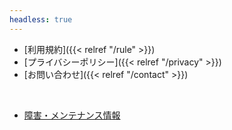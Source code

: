 ```yaml
---
headless: true
---
```


- [利用規約]({{< relref "/rule" >}})
- [プライバシーポリシー]({{< relref "/privacy" >}})
- [お問い合わせ]({{< relref "/contact" >}})

<br />

- [障害・メンテナンス情報](https://status.7ka.org/)